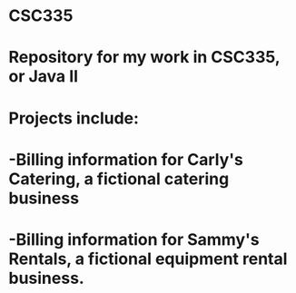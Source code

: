 # CSC335
# Repository for my work in CSC335, or Java II
# Projects include:
# -Billing information for Carly's Catering, a fictional catering business
# -Billing information for Sammy's Rentals, a fictional equipment rental business.
